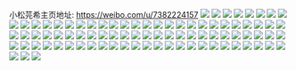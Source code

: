 小松芫希主页地址: https://weibo.com/u/7382224157 
![](https://wx4.sinaimg.cn/mw2000/0083B3Jzgy1h8s08vzmlgj30u014045l.jpg) 
![](https://wx4.sinaimg.cn/mw2000/0083B3Jzgy1h8s08wucqoj30u0140thi.jpg) 
![](https://wx4.sinaimg.cn/mw2000/0083B3Jzgy1h8s08we1c7j30u0140ajp.jpg) 
![](https://wx4.sinaimg.cn/mw2000/0083B3Jzgy1h8s08ubl2kj31400u07bq.jpg) 
![](https://wx4.sinaimg.cn/mw2000/0083B3Jzgy1h8s08ts99jj30u0140ahr.jpg) 
![](https://wx4.sinaimg.cn/mw2000/0083B3Jzgy1h8s08x7oavj30u0140n4r.jpg) 
![](https://wx4.sinaimg.cn/mw2000/0083B3Jzgy1h8s08uqiw8j30u01400zj.jpg) 
![](https://wx4.sinaimg.cn/mw2000/0083B3Jzgy1h8s08v41dvj30u01407bq.jpg) 
![](https://wx4.sinaimg.cn/mw2000/0083B3Jzgy1h8s08vlek7j30u0140qb1.jpg) 
![](https://wx4.sinaimg.cn/mw2000/0083B3Jzgy1h8omwztxkqj31sc2ds4qp.jpg) 
![](https://wx4.sinaimg.cn/mw2000/0083B3Jzgy1h8omx2f2i1j31sc2dshdt.jpg) 
![](https://wx4.sinaimg.cn/mw2000/0083B3Jzgy1h8omx0lgo6j31sc2ds7wh.jpg) 
![](https://wx4.sinaimg.cn/mw2000/0083B3Jzgy1h8omx3vsfij31sc2dse81.jpg) 
![](https://wx4.sinaimg.cn/mw2000/0083B3Jzgy1h8omwy7gsrj31sc2dse81.jpg) 
![](https://wx4.sinaimg.cn/mw2000/0083B3Jzgy1h8omx4ypufj31sc2ds4qq.jpg) 
![](https://wx4.sinaimg.cn/mw2000/0083B3Jzgy1h8j0060uvvj30u015a7b3.jpg) 
![](https://wx4.sinaimg.cn/mw2000/0083B3Jzgy1h7fhjbxpv3j316o1kwdl6.jpg) 
![](https://wx4.sinaimg.cn/mw2000/0083B3Jzgy1h7fhjd62uoj32c0340x6p.jpg) 
![](https://wx4.sinaimg.cn/mw2000/0083B3Jzgy1h7fhhkit8bj316o1kw1kx.jpg) 
![](https://wx4.sinaimg.cn/mw2000/0083B3Jzgy1h7fhj99zn6j327j2y11kz.jpg) 
![](https://wx4.sinaimg.cn/mw2000/0083B3Jzgy1h7fhjf7ch8j316o1kw1fm.jpg) 
![](https://wx4.sinaimg.cn/mw2000/0083B3Jzgy1h7fhjk3554j327z2yo4qr.jpg) 
![](https://wx4.sinaimg.cn/mw2000/0083B3Jzgy1h7fhjofa4xj31sc2ds7wi.jpg) 
![](https://wx4.sinaimg.cn/mw2000/0083B3Jzgy1h7fhjtg36tj31sc2ds4qq.jpg) 
![](https://wx4.sinaimg.cn/mw2000/0083B3Jzgy1h7fhhtf2fnj31sc2ds45c.jpg) 
![](https://wx4.sinaimg.cn/mw2000/0083B3Jzgy1h73xgseo9pj30zk1bedhd.jpg) 
![](https://wx4.sinaimg.cn/mw2000/0083B3Jzgy1h72llpcxh8j316o1kwnja.jpg) 
![](https://wx4.sinaimg.cn/mw2000/0083B3Jzgy1h72llt9jhyj316o1kwx0z.jpg) 
![](https://wx4.sinaimg.cn/mw2000/0083B3Jzgy1h72llu3jftj316o1kwdi0.jpg) 
![](https://wx4.sinaimg.cn/mw2000/0083B3Jzgy1h72llv0xbgj316o1kw4lc.jpg) 
![](https://wx4.sinaimg.cn/mw2000/0083B3Jzgy1h70fldzsxqj316o1kwq4r.jpg) 
![](https://wx4.sinaimg.cn/mw2000/0083B3Jzgy1h70fley08jj315y1jx4kc.jpg) 
![](https://wx4.sinaimg.cn/mw2000/0083B3Jzgy1h70flfnl6qj316o1kwdia.jpg) 
![](https://wx4.sinaimg.cn/mw2000/0083B3Jzgy1h70flddwwej316o1kwdh8.jpg) 
![](https://wx4.sinaimg.cn/mw2000/0083B3Jzgy1h70flgf4x1j316q1kwdhr.jpg) 
![](https://wx4.sinaimg.cn/mw2000/0083B3Jzgy1h71ohsyggcj316o1kwdib.jpg) 
![](https://wx4.sinaimg.cn/mw2000/0083B3Jzgy1h71ohu99kej316o1kwdi8.jpg) 
![](https://wx4.sinaimg.cn/mw2000/0083B3Jzgy1h71ohv2t10j316o1kwwgj.jpg) 
![](https://wx4.sinaimg.cn/mw2000/0083B3Jzgy1h71ohw213bj316o1kw0vc.jpg) 
![](https://wx4.sinaimg.cn/mw2000/0083B3Jzly1h6eaak5r0xj30kr0roq5i.jpg) 
![](https://wx4.sinaimg.cn/mw2000/0083B3Jzly1h6c6id84o3j31sg2dshdu.jpg) 
![](https://wx4.sinaimg.cn/mw2000/0083B3Jzly1h6c6idztfjj30sg1s37tm.jpg) 
![](https://wx4.sinaimg.cn/mw2000/0083B3Jzly1h6c6iejd2wj31sc2dsb29.jpg) 
![](https://wx4.sinaimg.cn/mw2000/0083B3Jzly1h6c6igobhvj31sg2dsdq6.jpg) 
![](https://wx4.sinaimg.cn/mw2000/0083B3Jzly1h6c6ihm0gkj316q1kwdiw.jpg) 
![](https://wx4.sinaimg.cn/mw2000/0083B3Jzly1h68njxd42pj31sg2dsgso.jpg) 
![](https://wx4.sinaimg.cn/mw2000/0083B3Jzly1h68njzd2u3j31sg2ds4qq.jpg) 
![](https://wx4.sinaimg.cn/mw2000/0083B3Jzly1h68nk2u7h7j31sg2ds1ky.jpg) 
![](https://wx4.sinaimg.cn/mw2000/0083B3Jzly1h68nk4vzo2j31sg2ds4qq.jpg) 
![](https://wx4.sinaimg.cn/mw2000/0083B3Jzly1h68nk73ncnj31sg2ds4qq.jpg) 
![](https://wx4.sinaimg.cn/mw2000/0083B3Jzly1h68njvi1b7j31sg2ds7wi.jpg) 
![](https://wx4.sinaimg.cn/mw2000/0083B3Jzly1h68nk9uw48j31sg2ds7wi.jpg) 
![](https://wx4.sinaimg.cn/mw2000/0083B3Jzly1h68nkfbjd2j31sg2dsgsr.jpg) 
![](https://wx4.sinaimg.cn/mw2000/0083B3Jzly1h68nkigsufj31sg2ds7wi.jpg) 
![](https://wx4.sinaimg.cn/mw2000/0083B3Jzly1h62sas8ek4j316o1kwqqi.jpg) 
![](https://wx4.sinaimg.cn/mw2000/0083B3Jzly1h62sasz6t1j30xq18zdhe.jpg) 
![](https://wx4.sinaimg.cn/mw2000/0083B3Jzly1h62satr7vfj316o1kw1hw.jpg) 
![](https://wx4.sinaimg.cn/mw2000/0083B3Jzly1h62sauj9j8j316o1kwjur.jpg) 
![](https://wx4.sinaimg.cn/mw2000/0083B3Jzly1h62sav6zbtj313s1h1arm.jpg) 
![](https://wx4.sinaimg.cn/mw2000/0083B3Jzly1h62sb4ns5xj316o1kwnne.jpg) 
![](https://wx4.sinaimg.cn/mw2000/0083B3Jzly1h60l9ns16oj30o90wdjz7.jpg) 
![](https://wx4.sinaimg.cn/mw2000/0083B3Jzly1h60l9odtg4j30v715mq41.jpg) 
![](https://wx4.sinaimg.cn/mw2000/0083B3Jzly1h60l9otxh1j31ug2gnx3c.jpg) 
![](https://wx4.sinaimg.cn/mw2000/0083B3Jzly1h60l9q3v3mj316o1kw75v.jpg) 
![](https://wx4.sinaimg.cn/mw2000/0083B3Jzly1h60l9nbnquj30sg1kwqkw.jpg) 
![](https://wx4.sinaimg.cn/mw2000/0083B3Jzly1h5wwuadlysj316n1kw0uc.jpg) 
![](https://wx4.sinaimg.cn/mw2000/0083B3Jzly1h5wwub8xe8j316o1kxqpw.jpg) 
![](https://wx4.sinaimg.cn/mw2000/0083B3Jzly1h5wwuc3909j316o1kxqns.jpg) 
![](https://wx4.sinaimg.cn/mw2000/0083B3Jzly1h5wwucwvqaj316o1kx0ug.jpg) 
![](https://wx4.sinaimg.cn/mw2000/0083B3Jzly1h5wwudoaeij316o1kxh6x.jpg) 
![](https://wx4.sinaimg.cn/mw2000/0083B3Jzly1h5wwu8lvcbj316o1kxwzu.jpg) 
![](https://wx4.sinaimg.cn/mw2000/0083B3Jzly1h5th279eu3j316o1kwno3.jpg) 
![](https://wx4.sinaimg.cn/mw2000/0083B3Jzly1h5th24rcyxj316o1kw1kx.jpg) 
![](https://wx4.sinaimg.cn/mw2000/0083B3Jzly1h5th27nzvdj316o1kwnnz.jpg) 
![](https://wx4.sinaimg.cn/mw2000/0083B3Jzly1h5th25d4ivj316o1kw1kx.jpg) 
![](https://wx4.sinaimg.cn/mw2000/0083B3Jzly1h5th26tbbzj316o1kw1kx.jpg) 
![](https://wx4.sinaimg.cn/mw2000/0083B3Jzly1h5th25w1hlj316o1kw1kx.jpg) 
![](https://wx4.sinaimg.cn/mw2000/0083B3Jzly1h5th2836dbj316o1kw7uw.jpg) 
![](https://wx4.sinaimg.cn/mw2000/0083B3Jzly1h5th26bejjj316o1kw1kx.jpg) 
![](https://wx4.sinaimg.cn/mw2000/0083B3Jzly1h5th28j4t9j316o1kwtyx.jpg) 
![](https://wx4.sinaimg.cn/mw2000/0083B3Jzly1h58zcwdpvqj31400u0n41.jpg) 
![](https://wx4.sinaimg.cn/mw2000/0083B3Jzly1h58zcxp4caj31400u0jz8.jpg) 
![](https://wx4.sinaimg.cn/mw2000/0083B3Jzly1h58zcy4am2j31400u0jxc.jpg) 
![](https://wx4.sinaimg.cn/mw2000/0083B3Jzly1h556pz520sj316q1kwawn.jpg) 
![](https://wx4.sinaimg.cn/mw2000/0083B3Jzly1h556pzz5xej316q1kwni1.jpg) 
![](https://wx4.sinaimg.cn/mw2000/0083B3Jzly1h556q10p48j316q1kwtu0.jpg) 
